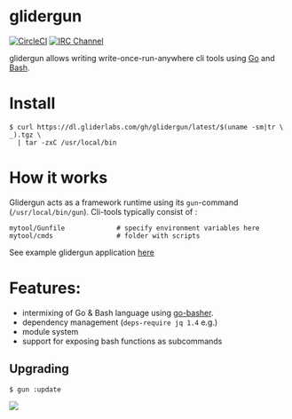 # glidergun

[![CircleCI](https://img.shields.io/circleci/project/gliderlabs/glidergun/release.svg)](https://circleci.com/gh/gliderlabs/glidergun)
[![IRC Channel](https://img.shields.io/badge/irc-%23gliderlabs-blue.svg)](https://kiwiirc.com/client/irc.freenode.net/#gliderlabs)

glidergun allows writing write-once-run-anywhere cli tools using  [Go](https://golang.org) and [Bash](http://tldp.org/HOWTO/Bash-Prog-Intro-HOWTO.html).

# Install

    $ curl https://dl.gliderlabs.com/gh/glidergun/latest/$(uname -sm|tr \  _).tgz \
      | tar -zxC /usr/local/bin


# How it works 

Glidergun acts as a framework runtime using its `gun`-command (`/usr/local/bin/gun`).
Cli-tools typically consist of :

    mytool/Gunfile             # specify environment variables here
    mytool/cmds                # folder with scripts
   
See example glidergun application [here](https://github.com/lalyos/glidergun-test)

# Features:

* intermixing of Go & Bash language using [go-basher](https://github.com/progrium/go-basher). 
* dependency management (`deps-require jq 1.4` e.g.)
* module system
* support for exposing bash functions as subcommands

## Upgrading

	$ gun :update

<img src="https://ga-beacon.appspot.com/UA-58928488-2/glidergun/readme?pixel" />
